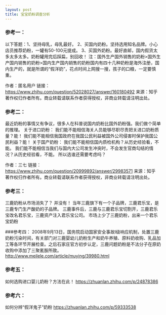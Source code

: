 ```yaml
---
layout: post
title: 宝宝奶粉调查分析
---
```


### 参考一：
以下答题：1、坚持母乳，母乳最好。
2、买国内奶粉。坚持选用知名品牌。小心店员推荐奶粉，一罐有50-100元提成。
3、买国外奶粉。最好直邮，国内假货太多太多太多。奶粉罐用完后踩扁，别回收！
注：国外生产国外销售的奶粉>国外生产国内销售的奶粉>国内生产国内销售的奶粉国内有四十几种奶粉是海外注册，国内生产的，就是所谓的“假洋奶”，花点时间上网搜一搜，孩子的口粮，一定要慎重。

作者：匿名用户
链接：https://www.zhihu.com/question/52028027/answer/160180492
来源：知乎
著作权归作者所有。商业转载请联系作者获得授权，非商业转载请注明出处。


### 参考二：
最近奶粉的事情又有争议，很多人在科普说国内奶粉比国外奶粉强。我们做个简单的推理。
关于进口奶粉：
	我们能不能相信海关人员能够尽职尽责把关进口奶粉质量？能！
	我们能不能相信我国政府在我国公民利益被国外公司侵害时保护我国公民利益？能！
关于国产奶粉：
	我们能不能相信国内质检机构？从历史经验看，不能。
	我们能不能相信当我们与国内大公司发生冲突时，不会发生官商勾结的情况？从历史经验看，不能。
所以选谁还需要考虑吗？

作者：三七
链接：https://www.zhihu.com/question/20999892/answer/29983571
来源：知乎
著作权归作者所有。商业转载请联系作者获得授权，非商业转载请注明出处。

### 参考三：

三鹿奶粉从市场消失了？  并没有！  当年三鹿旗下有一个子品牌，三鹿君乐宝，是三鹿专门生产酸奶的子品牌。  三鹿事件后，三鹿与三鹿君乐宝切割开，三鹿君乐宝改名君乐宝，三鹿资产注入君乐宝公司。   市场上少了三鹿奶粉，出来一个君乐宝奶粉



###参考四：
2008年9月13日，国务院启动国家安全事故I级响应机制，处置三鹿奶粉污染时间，有关部门对三鹿婴幼儿奶粉生产和奶牛养殖、原料奶收购、乳品加工等各环节开展检查。之后石家庄官方初步认定，三鹿问题奶粉是不法分子在原奶收购中添加了三聚氰胺所致。
http://www.meilele.com/article/muying/39980.html


### 参考五：
如何选购进口婴儿奶粉？方法在此！
https://zhuanlan.zhihu.com/p/24878386

### 参考六：
如何分辨“假洋鬼子”奶粉
https://zhuanlan.zhihu.com/p/59333538




